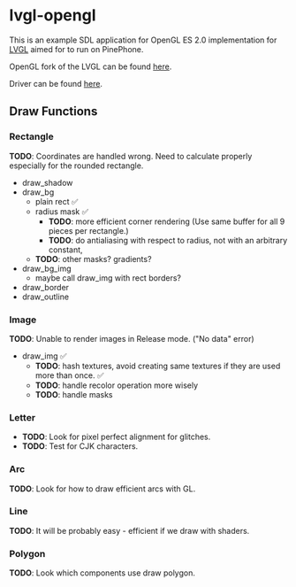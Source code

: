# lvgl-opengl
This is an example SDL application for OpenGL ES 2.0 implementation for [LVGL](https://github.com/lvgl/lvgl) aimed for to run on PinePhone. 

OpenGL fork of the LVGL can be found [here](https://github.com/rainlab-inc/lvgl).

Driver can be found [here](https://github.com/rainlab-inc/lv_drivers).

## Draw Functions
### Rectangle
**TODO**: Coordinates are handled wrong. Need to calculate properly especially for the rounded rectangle.
- draw_shadow 
- draw_bg
    * plain rect :white_check_mark:
    * radius mask :white_check_mark:
      * **TODO**: more efficient corner rendering (Use same buffer for all 9 pieces per rectangle.)
      * **TODO**: do antialiasing with respect to radius, not with an arbitrary constant,
    * **TODO**: other masks? gradients?
- draw_bg_img
    * maybe call draw_img with rect borders?
- draw_border
- draw_outline
### Image
**TODO**: Unable to render images in Release mode. ("No data" error)
- draw_img :white_check_mark:
  * **TODO**: hash textures, avoid creating same textures if they are used more than once. :white_check_mark:
  * **TODO**: handle recolor operation more wisely
  * **TODO**: handle masks
### Letter
- **TODO**: Look for pixel perfect alignment for glitches.
- **TODO**: Test for CJK characters.

### Arc
**TODO**: Look for how to draw efficient arcs with GL.
### Line
**TODO**: It will be probably easy - efficient if we draw with shaders.
### Polygon
**TODO**: Look which components use draw polygon.
